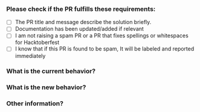 ### Please check if the PR fulfills these requirements:

* [ ] The PR title and message describe the solution briefly.
* [ ] Documentation has been updated/added if relevant
* [ ] I am not raising a spam PR or a PR that fixes spellings or whitespaces for Hacktoberfest
* [ ] I know that if this PR is found to be spam, It will be labeled and reported immediately

### What is the current behavior?
<!-- List issue if it fixes/closes/implements one using the "Fixes #<number>" or "Closes #<number>" syntax -->

### What is the new behavior?

### Other information?
<!-- Is this a breaking change? -->
<!-- How did you test -->
